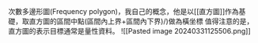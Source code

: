 次數多邊形圖(Frequency polygon)，我自己的概念，他是以[[直方圖]]作為基礎，取直方圖的區間中點(區間內上界+區間內下界)/)做為橫坐標
值得注意的是，直方圖的表示目標通常是量性資料。
![[Pasted image 20240331125506.png]]